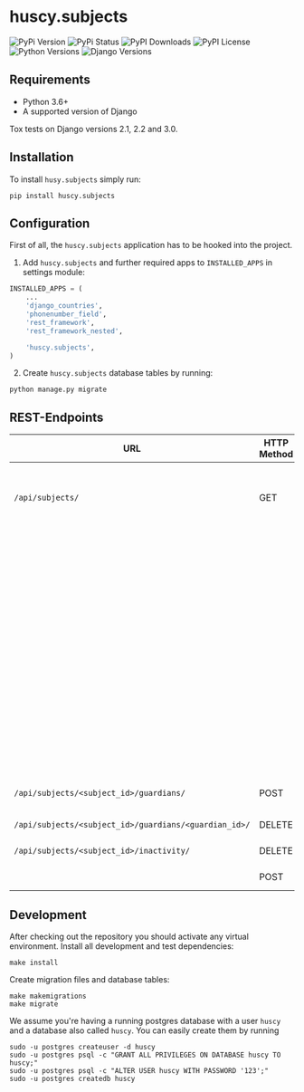 huscy.subjects
======

![PyPi Version](https://img.shields.io/pypi/v/huscy-subjects.svg)
![PyPi Status](https://img.shields.io/pypi/status/huscy-subjects)
![PyPI Downloads](https://img.shields.io/pypi/dm/huscy-subjects)
![PyPI License](https://img.shields.io/pypi/l/huscy-subjects?color=yellow)
![Python Versions](https://img.shields.io/pypi/pyversions/huscy-subjects.svg)
![Django Versions](https://img.shields.io/pypi/djversions/huscy-subjects)



Requirements
------

- Python 3.6+
- A supported version of Django

Tox tests on Django versions 2.1, 2.2 and 3.0.



Installation
------

To install `husy.subjects` simply run:
```
pip install huscy.subjects
```



Configuration
------

First of all, the `huscy.subjects` application has to be hooked into the project.

1. Add `huscy.subjects` and further required apps to `INSTALLED_APPS` in settings module:

```python
INSTALLED_APPS = (
	...
	'django_countries',
	'phonenumber_field',
	'rest_framework',
	'rest_framework_nested',

	'huscy.subjects',
)
```

2. Create `huscy.subjects` database tables by running:

```
python manage.py migrate
```



REST-Endpoints
------

URL                                                   | HTTP Method | Description
------------------------------------------------------|-------------|------------
`/api/subjects/`                                      | GET         | Returns 500 subjects, paginated by 25 items per page and ordered by `contact__last_name` and `contact__first_name`.
                                                      |             | Additional get parameter allowed:
                                                      |             | - `count=<items_per_page>` - configure the items per page; max count is 100
                                                      |             | - `ordering=<field_name>` - comma separated list of fields. One can order by `contact__first_name`, `contact__last_name`, `contact__gender` or `contact__date_of_birth`
                                                      |             | - `page=<page>` - show results on page `page`
                                                      |             | - `serach=<query_string>` - search for `display_name` or `date_of_birth`
`/api/subjects/<subject_id>/guardians/`               | POST        | Create new contact and add as guardian to subject.
`/api/subjects/<subject_id>/guardians/<guardian_id>/` | DELETE      | Removes the guardian for subject.
`/api/subjects/<subject_id>/inactivity/`              | DELETE      | Removes inactivity for subject.
                                                      | POST        | Creates or updates the inactivity for a subject.



Development
------

After checking out the repository you should activate any virtual environment.
Install all development and test dependencies:

```
make install
```

Create migration files and database tables:

```
make makemigrations
make migrate
```

We assume you're having a running postgres database with a user `huscy` and a database also called `huscy`.
You can easily create them by running

```
sudo -u postgres createuser -d huscy
sudo -u postgres psql -c "GRANT ALL PRIVILEGES ON DATABASE huscy TO huscy;"
sudo -u postgres psql -c "ALTER USER huscy WITH PASSWORD '123';"
sudo -u postgres createdb huscy
```
